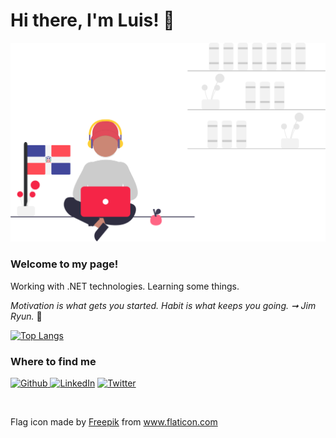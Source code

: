 # Hi there, I'm Luis! :art:
<img src="https://github.com/luixcode/luixcode/blob/master/assets/github.svg"/>

### Welcome to my page!
Working with .NET technologies. Learning some things.
</br>

*Motivation is what gets you started. Habit is what keeps you going. ➞ Jim Ryun.* :pushpin:

[![Top Langs](https://github-readme-stats.vercel.app/api/top-langs/?username=luixcode)](https://github.com/luixcode?tab=repositories)

### Where to find me
<p><a href="https://github.com/luixcode" target="_blank"><img alt="Github" src="https://img.shields.io/badge/GitHub-%2312100E.svg?&style=for-the-badge&logo=Github&logoColor=white" /> <a href="https://www.linkedin.com/in/luixcode" target="_blank"><img alt="LinkedIn" src="https://img.shields.io/badge/linkedin-%230077B5.svg?&style=for-the-badge&logo=linkedin&logoColor=white" /></a> <a href="https://twitter.com/luixcode" target="_blank"><img alt="Twitter" src="https://img.shields.io/badge/twitter-%231DA1F2.svg?&style=for-the-badge&logo=twitter&logoColor=white" /></a></p>
</br>

Flag icon made by [Freepik](https://www.flaticon.com/authors/freepik) from www.flaticon.com